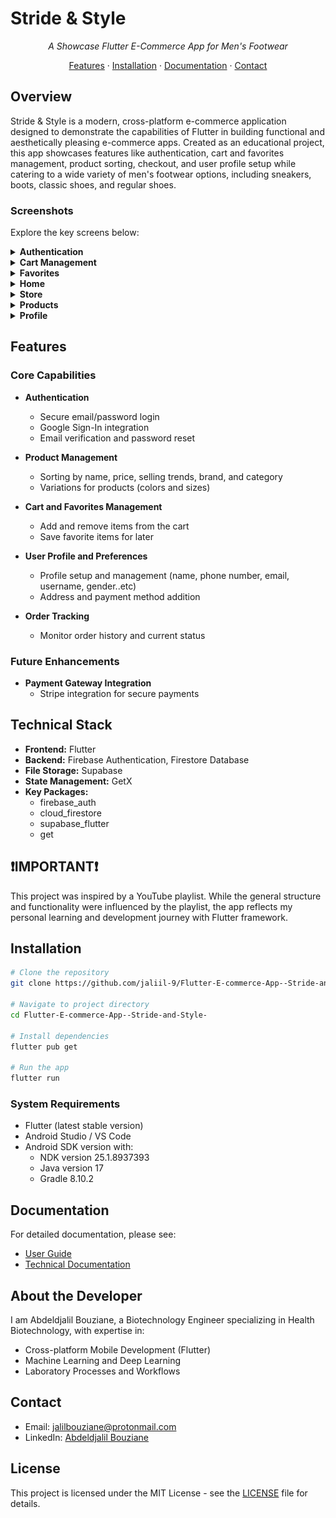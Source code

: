 # Stride & Style

<div align="center">

*A Showcase Flutter E-Commerce App for Men's Footwear*

[Features](#features) · [Installation](#installation) · [Documentation](#documentation) · [Contact](#contact)

</div>

## Overview

Stride & Style is a modern, cross-platform e-commerce application designed to demonstrate the capabilities of Flutter in building functional and aesthetically pleasing e-commerce apps. Created as an educational project, this app showcases features like authentication, cart and favorites management, product sorting, checkout, and user profile setup while catering to a wide variety of men's footwear options, including sneakers, boots, classic shoes, and regular shoes.

### Screenshots

Explore the key screens below:

<details>
<summary><strong>Authentication</strong></summary>

<div align="center">
  <img src="assets/screenshots/authentication/onboarding.jpg" alt="Onboarding" width="150">
  <img src="assets/screenshots/authentication/login.jpg" alt="Login" width="150">
  <img src="assets/screenshots/authentication/register.jpg" alt="Register" width="150">
</div>

</details>

<details>
<summary><strong>Cart Management</strong></summary>

<div align="center">
  <img src="assets/screenshots/management/cart.jpg" alt="Cart" width="150">
  <img src="assets/screenshots/management/order-review.jpg" alt="Order Review" width="150">
  <img src="assets/screenshots/management/orders.jpg" alt="Orders" width="150">
  <img src="assets/screenshots/management/addresses.jpg" alt="Addresses" width="150">
  <img src="assets/screenshots/management/payment-methods.jpg" alt="Payment Methods" width="150">
</div>

</details>

<details>
<summary><strong>Favorites</strong></summary>

<div align="center">
  <img src="assets/screenshots/store/favorites.jpg" alt="Favorites" width="150">
</div>

</details>

<details>
<summary><strong>Home</strong></summary>

<div align="center">
  <img src="assets/screenshots/store/home-1.jpg" alt="Home 1" width="150">
  <img src="assets/screenshots/store/home-2.jpg" alt="Home 2" width="150">
</div>

</details>

<details>
<summary><strong>Store</strong></summary>

<div align="center">
  <img src="assets/screenshots/store/store-1.jpg" alt="Store 1" width="150">
  <img src="assets/screenshots/store/store-2.jpg" alt="Store 2" width="150">
  <img src="assets/screenshots/store/store-3.jpg" alt="Store 3" width="150">
</div>

</details>

<details>
<summary><strong>Products</strong></summary>

<div align="center">
  <img src="assets/screenshots/store/category-products-1.jpg" alt="Category Products 1" width="150">
  <img src="assets/screenshots/store/category-products-2.jpg" alt="Category Products 2" width="150">
  <img src="assets/screenshots/store/category-products-3.jpg" alt="Category Products 3" width="150">
  <img src="assets/screenshots/store/product-details.jpg" alt="Product Details 1" width="150">
  <img src="assets/screenshots/store/product-details-2.jpg" alt="Product Details 2" width="150">
  <img src="assets/screenshots/store/view-all.jpg" alt="View All Products" width="150">
</div>

</details>

<details>
<summary><strong>Profile</strong></summary>

<div align="center">
  <img src="assets/screenshots/management/settings.jpg" alt="Settings" width="150">
  <img src="assets/screenshots/management/profile-settings.jpg" alt="Profile Settings" width="150">
</div>

</details>

## Features

### Core Capabilities

- **Authentication**
  - Secure email/password login
  - Google Sign-In integration
  - Email verification and password reset

- **Product Management**
  - Sorting by name, price, selling trends, brand, and category
  - Variations for products (colors and sizes)

- **Cart and Favorites Management**
  - Add and remove items from the cart
  - Save favorite items for later

- **User Profile and Preferences**
  - Profile setup and management (name, phone number, email, username, gender..etc)
  - Address and payment method addition

- **Order Tracking**
  - Monitor order history and current status

### Future Enhancements

- **Payment Gateway Integration**
  - Stripe integration for secure payments

## Technical Stack

- **Frontend:** Flutter
- **Backend:** Firebase Authentication, Firestore Database
- **File Storage:** Supabase
- **State Management:** GetX
- **Key Packages:**
  - firebase_auth
  - cloud_firestore
  - supabase_flutter
  - get

## ❗IMPORTANT❗
This project was inspired by a YouTube playlist. While the general structure and functionality were influenced by the playlist, the app reflects my personal learning and development journey with Flutter framework.

## Installation

```bash
# Clone the repository
git clone https://github.com/jaliil-9/Flutter-E-commerce-App--Stride-and-Style-.git

# Navigate to project directory
cd Flutter-E-commerce-App--Stride-and-Style-

# Install dependencies
flutter pub get

# Run the app
flutter run
```

### System Requirements

- Flutter (latest stable version)
- Android Studio / VS Code
- Android SDK version with:
  - NDK version 25.1.8937393
  - Java version 17
  - Gradle 8.10.2

## Documentation

For detailed documentation, please see:
- [User Guide](docs/USER_GUIDE.md)
- [Technical Documentation](docs/TECHNICAL.md)

## About the Developer

I am Abdeldjalil Bouziane, a Biotechnology Engineer specializing in Health Biotechnology, with expertise in:
- Cross-platform Mobile Development (Flutter)
- Machine Learning and Deep Learning
- Laboratory Processes and Workflows

## Contact

- Email: jalilbouziane@protonmail.com
- LinkedIn: [Abdeldjalil Bouziane](https://www.linkedin.com/in/abdeldjalil-bouziane-0a7079288/)

## License

This project is licensed under the MIT License - see the [LICENSE](LICENSE) file for details.


